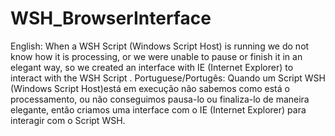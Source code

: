 # WSH_BrowserInterface
English: When a WSH Script (Windows Script Host) is running we do not know how it is processing, or we were unable to pause or finish it in an elegant way, so we created an interface with IE (Internet Explorer) to interact with the WSH Script .   Portuguese/Portugês:  Quando um Script WSH (Windows Script Host)está em execução não sabemos como está o processamento, ou não conseguimos pausa-lo ou finaliza-lo de maneira elegante, então criamos uma interface com o IE (Internet Explorer) para interagir com o Script WSH.
